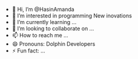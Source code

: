 - 👋 Hi, I’m @HasinAmanda
- 👀 I’m interested in programming New inovations
- 🌱 I’m currently learning ...
- 💞️ I’m looking to collaborate on ...
- 📫 How to reach me ...
- 😄 Pronouns: Dolphin Developers
- ⚡ Fun fact: ...

<!---
HasinAmanda/HasinAmanda is a ✨ special ✨ repository because its `README.md` (this file) appears on your GitHub profile.
You can click the Preview link to take a look at your changes.
--->
